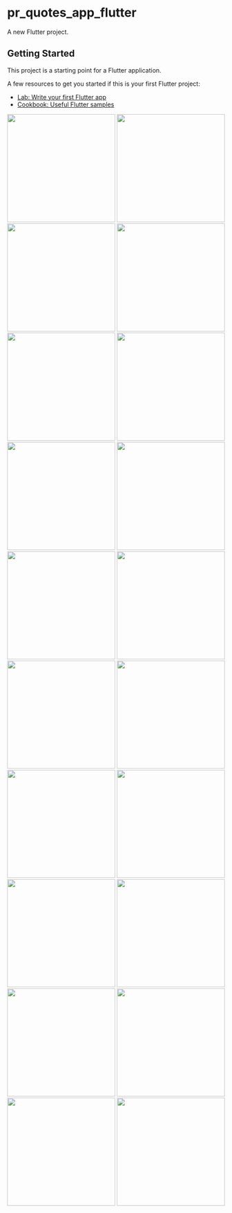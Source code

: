 # pr_quotes_app_flutter

A new Flutter project.

## Getting Started

This project is a starting point for a Flutter application.

A few resources to get you started if this is your first Flutter project:

- [Lab: Write your first Flutter app](https://docs.flutter.dev/get-started/codelab)
- [Cookbook: Useful Flutter samples](https://docs.flutter.dev/cookbook)

<img src ="https://github.com/NeelManiya25/PR_Qutoes_App_Flutter/assets/131368162/a8906542-bc14-45d2-823c-260b2c9c66af" width ="250px">
<img src ="https://github.com/NeelManiya25/PR_Qutoes_App_Flutter/assets/131368162/c2ebfd94-b0c0-4ae2-9732-e44979ca99c0" width ="250px">
<img src ="https://github.com/NeelManiya25/PR_Qutoes_App_Flutter/assets/131368162/e1be6964-c641-4f90-9f4e-512b5397b94e" width ="250px">
<img src ="https://github.com/NeelManiya25/PR_Qutoes_App_Flutter/assets/131368162/311351c9-8de9-4091-a445-9e47e4d65f6b" width ="250px">
<img src ="https://github.com/NeelManiya25/PR_Qutoes_App_Flutter/assets/131368162/4fc51bce-1591-4749-9f61-17434d87241f" width ="250px">
<img src ="https://github.com/NeelManiya25/PR_Qutoes_App_Flutter/assets/131368162/5f70caa2-4906-40b8-a3e1-4a3ccd8da712" width ="250px">
<img src ="https://github.com/NeelManiya25/PR_Qutoes_App_Flutter/assets/131368162/d686f923-3924-4a74-b44c-c8aab7972943" width ="250px">
<img src ="https://github.com/NeelManiya25/PR_Qutoes_App_Flutter/assets/131368162/4b85cf34-f6ea-45a1-a5d7-9ddecd6fb17a" width ="250px">
<img src ="https://github.com/NeelManiya25/PR_Qutoes_App_Flutter/assets/131368162/5010834e-f106-4b7d-b278-a45eea7d99be" width ="250px">
<img src ="https://github.com/NeelManiya25/PR_Qutoes_App_Flutter/assets/131368162/9a409db8-0f7b-4f9d-bc99-187c3680d864" width ="250px">
<img src ="https://github.com/NeelManiya25/PR_Qutoes_App_Flutter/assets/131368162/69ca1acd-e8d3-4635-8aa0-742874654797" width ="250px">
<img src ="https://github.com/NeelManiya25/PR_Qutoes_App_Flutter/assets/131368162/91d9e741-f7d0-4ce8-9d38-7d1476288fa0" width ="250px">
<img src ="https://github.com/NeelManiya25/PR_Qutoes_App_Flutter/assets/131368162/e4d94d5c-bac6-4ad7-ad1e-baad69623664" width ="250px">
<img src ="https://github.com/NeelManiya25/PR_Qutoes_App_Flutter/assets/131368162/5ac2d416-e207-480d-86cd-91cafaf22dcb" width ="250px">
<img src ="https://github.com/NeelManiya25/PR_Qutoes_App_Flutter/assets/131368162/8f7b1704-d114-410c-a785-85aee8a560d9" width ="250px">
<img src ="https://github.com/NeelManiya25/PR_Qutoes_App_Flutter/assets/131368162/a5dffc94-726a-4647-87a9-ba5792e658bf" width ="250px">
<img src ="https://github.com/NeelManiya25/PR_Qutoes_App_Flutter/assets/131368162/9068ba60-a058-4a05-95d5-cbd6d013981d" width ="250px">
<img src ="https://github.com/NeelManiya25/PR_Qutoes_App_Flutter/assets/131368162/98d0d6a8-2957-4eeb-9e1b-1fc9bb5581f4" width ="250px">
<img src ="https://github.com/NeelManiya25/PR_Qutoes_App_Flutter/assets/131368162/40b49cf1-028b-4bf9-9629-24728c02e271" width ="250px">
<img src ="https://github.com/NeelManiya25/PR_Qutoes_App_Flutter/assets/131368162/f531bb18-dc7a-4f42-bf70-49d676e055ae" width ="250px">

